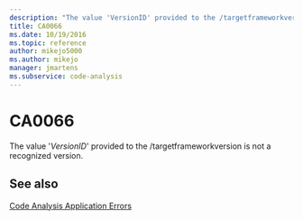 ```yaml
---
description: "The value 'VersionID' provided to the /targetframeworkversion is not a recognized version."
title: CA0066
ms.date: 10/19/2016
ms.topic: reference
author: mikejo5000
ms.author: mikejo
manager: jmartens
ms.subservice: code-analysis
---
```

# CA0066

The value '*VersionID*' provided to the /targetframeworkversion is not a recognized version.

## See also
[Code Analysis Application Errors](../code-quality/code-analysis-application-errors.md)
